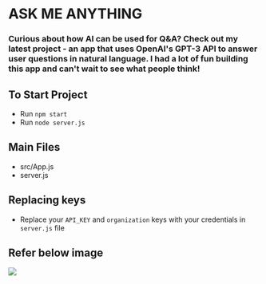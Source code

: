# ASK ME ANYTHING

### Curious about how AI can be used for Q&A? Check out my latest project - an app that uses OpenAI's GPT-3 API to answer user questions in natural language. I had a lot of fun building this app and can't wait to see what people think!

## To Start Project

- Run `npm start`
- Run `node server.js`

## Main Files

- src/App.js
- server.js

## Replacing keys

- Replace your `API_KEY` and `organization` keys with your credentials in `server.js` file

## Refer below image

<img src="https://res.cloudinary.com/dxnwg4dyz/image/upload/v1678463645/Screenshot_2023-03-10_212315_raipjt.png" />

